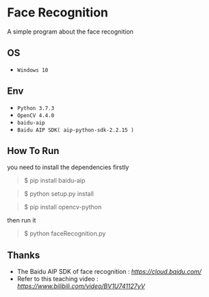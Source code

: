 # Face Recognition
A simple program about the face recognition

## OS
* `Windows 10`

## Env
* `Python 3.7.3`
* `OpenCV 4.4.0`
* `baidu-aip`
* `Baidu AIP SDK( aip-python-sdk-2.2.15 )`

## How To Run
you need to install the dependencies firstly
> $ pip install baidu-aip

> $ python setup.py install

> $ pip install opencv-python

then run it
> $ python faceRecognition.py

## Thanks
* The Baidu AIP SDK of face recognition : *https://cloud.baidu.com/*
* Refer to this teaching video : *https://www.bilibili.com/video/BV1U741127yV*
